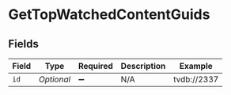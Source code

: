 # GetTopWatchedContentGuids


## Fields

| Field              | Type               | Required           | Description        | Example            |
| ------------------ | ------------------ | ------------------ | ------------------ | ------------------ |
| `id`               | *Optional<String>* | :heavy_minus_sign: | N/A                | tvdb://2337        |